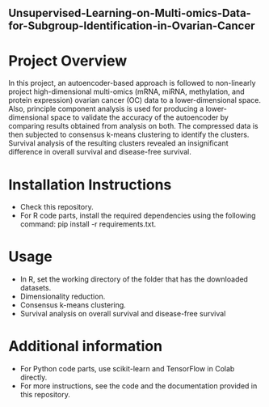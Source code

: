 ## Unsupervised-Learning-on-Multi-omics-Data-for-Subgroup-Identification-in-Ovarian-Cancer
# Project Overview
  In this project, an autoencoder-based approach is followed to non-linearly project high-dimensional multi-omics (mRNA, miRNA, methylation, and protein expression) ovarian cancer (OC) data to a lower-dimensional space. Also, principle component analysis is used for producing a lower-dimensional space to validate the accuracy of the autoencoder by comparing results obtained from analysis on both. The compressed data is then subjected to consensus k-means clustering to identify the clusters. Survival analysis of the resulting clusters revealed an insignificant difference in overall survival and disease-free survival.

# Installation Instructions
- Check this repository.
- For R code parts, install the required dependencies using the following command: pip install -r requirements.txt.

# Usage
- In R, set the working directory of the folder that has the downloaded datasets.
- Dimensionality reduction.
- Consensus k-means clustering.
- Survival analysis on overall survival and disease-free survival 

# Additional information 
- For Python code parts, use scikit-learn and TensorFlow in Colab directly.
- For more instructions, see the code and the documentation provided in this repository.
